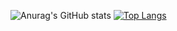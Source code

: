 ![Anurag's GitHub stats](https://github-readme-stats.vercel.app/api?username=moonzlo&show_icons=true)
[![Top Langs](https://github-readme-stats.vercel.app/api/top-langs/?username=moonzlo&layout=compact)](https://github.com/anuraghazra/github-readme-stats)
